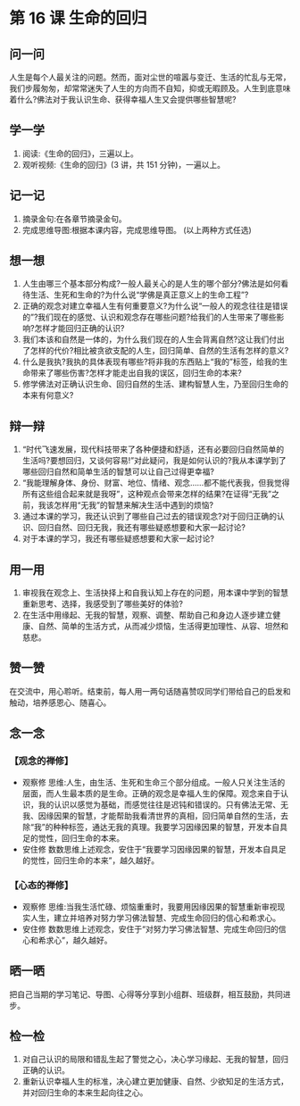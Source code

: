 
# 第 16 课 生命的回归

## 问一问

人生是每个人最关注的问题。然而，面对尘世的喧嚣与变迁、生活的忙乱与无常，我们步履匆匆，却常常迷失了人生的方向而不自知，抑或无暇顾及。人生到底意味着什么?佛法对于我认识生命、获得幸福人生又会提供哪些智慧呢?

## 学一学

1. 阅读:《生命的回归》，三遍以上。
2. 观听视频:《生命的回归》(3 讲，共 151 分钟)，一遍以上。

## 记一记

1. 摘录金句:在各章节摘录金句。
2. 完成思维导图:根据本课内容，完成思维导图。
   (以上两种方式任选)

## 想一想

1. 人生由哪三个基本部分构成?一般人最关心的是人生的哪个部分?佛法是如何看待生活、生死和生命的?为什么说“学佛是真正意义上的生命工程”?
2. 正确的观念对建立幸福人生有何重要意义?为什么说“一般人的观念往往是错误的”?我们现在的感觉、认识和观念存在哪些问题?给我们的人生带来了哪些影响?怎样才能回归正确的认识?
3. 我们本该和自然是一体的，为什么我们现在的人生会背离自然?这让我们付出了怎样的代价?相比被贪欲支配的人生，回归简单、自然的生活有怎样的意义?
4. 什么是我执?我执的具体表现有哪些?将非我的东西贴上“我的”标签，给我的生命带来了哪些伤害?怎样才能走出自我的误区，回归生命的本来?
5. 修学佛法对正确认识生命、回归自然的生活、建构智慧人生，乃至回归生命的本来有何意义?

## 辩一辩

1. “时代飞速发展，现代科技带来了各种便捷和舒适，还有必要回归自然简单的生活吗?要想回归，又谈何容易!”对此疑问，我是如何认识的?我从本课学到了哪些回归自然和简单生活的智慧可以让自己过得更幸福?
2. “我能理解身体、身份、财富、地位、情绪、观念......都不能代表我，但我觉得所有这些组合起来就是我呀”，这种观点会带来怎样的结果?在证得“无我”之前，我该怎样用“无我”的智慧来解决生活中遇到的烦恼?
3. 通过本课的学习，我还认识到了哪些自己过去的错误观念?对于回归正确的认识、回归自然、回归无我，我还有哪些疑惑想要和大家一起讨论?
4. 对于本课的学习，我还有哪些疑惑想要和大家一起讨论?

## 用一用

1. 审视我在观念上、生活抉择上和自我认知上存在的问题，用本课中学到的智慧重新思考、选择，我感受到了哪些美好的体验?
2. 在生活中用缘起、无我的智慧，观察、调整、帮助自己和身边人逐步建立健康、自然、简单的生活方式，从而减少烦恼，生活得更加理性、从容、坦然和慈悲。

## 赞一赞

在交流中，用心聆听。结束前，每人用一两句话随喜赞叹同学们带给自己的启发和触动，培养感恩心、随喜心。

## 念一念

### 【观念的禅修】

  - 观察修
    思维:人生，由生活、生死和生命三个部分组成。一般人只关注生活的层面，而人生最本质的是生命。正确的观念是幸福人生的保障。观念来自于认识，我的认识以感觉为基础，而感觉往往是迟钝和错误的。只有佛法无常、无我、因缘因果的智慧，才能帮助我看清世界的真相，回归简单自然的生活，去除“我”的种种标签，通达无我的真理。我要学习因缘因果的智慧，开发本自具足的觉性，回归生命的本来。
  - 安住修
    数数思维上述观念，安住于“我要学习因缘因果的智慧，开发本自具足的觉性，回归生命的本来”，越久越好。

### 【心态的禅修】

  - 观察修
    思维:当我生活忙碌、烦恼重重时，我要用因缘因果的智慧重新审视现实人生，建立并培养对努力学习佛法智慧、完成生命回归的信心和希求心。
  - 安住修
    数数思维上述观念，安住于“对努力学习佛法智慧、完成生命回归的信心和希求心”，越久越好。

## 晒一晒

把自己当期的学习笔记、导图、心得等分享到小组群、班级群，相互鼓励，共同进步。

## 检一检

1. 对自己认识的局限和错乱生起了警觉之心，决心学习缘起、无我的智慧，回归正确的认识。
2. 重新认识幸福人生的标准，决心建立更加健康、自然、少欲知足的生活方式，并对回归生命的本来生起向往之心。
